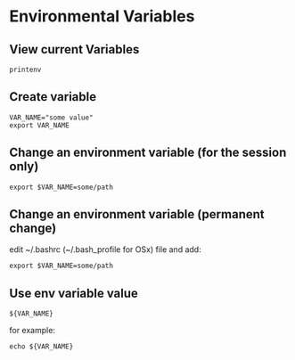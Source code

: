 # Environmental Variables

## View current Variables
```
printenv
```

## Create variable
```
VAR_NAME="some value"
export VAR_NAME
```

## Change an environment variable (for the session only)
```
export $VAR_NAME=some/path
```

## Change an environment variable (permanent change)
edit ~/.bashrc (~/.bash_profile for OSx) file and add:
```
export $VAR_NAME=some/path
```

## Use env variable value
```
${VAR_NAME}
```
for example:
```
echo ${VAR_NAME}
```
